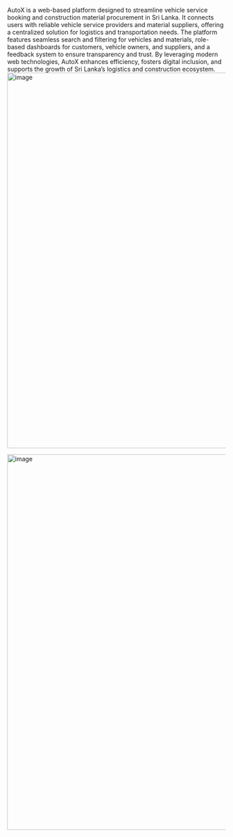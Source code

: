 AutoX is a web-based platform designed to streamline vehicle service booking and construction material procurement in Sri Lanka. It connects users with reliable vehicle service providers and material suppliers, offering a centralized solution for logistics and transportation needs. The platform features seamless search and filtering for vehicles and materials, role-based dashboards for customers, vehicle owners, and suppliers, and a feedback system to ensure transparency and trust. By leveraging modern web technologies, AutoX enhances efficiency, fosters digital inclusion, and supports the growth of Sri Lanka’s logistics and construction ecosystem.<img width="1903" height="865" alt="image" src="https://github.com/user-attachments/assets/896b3df4-88a2-403b-b459-1e98ca8d5c14" />

<img width="1903" height="865" alt="image" src="https://github.com/user-attachments/assets/a4532e41-daaf-4bb5-a815-8fb04d315341" />
